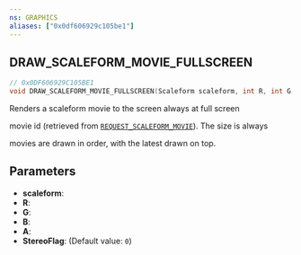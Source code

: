 ```yaml
---
ns: GRAPHICS
aliases: ["0x0df606929c105be1"]
---
```

## DRAW_SCALEFORM_MOVIE_FULLSCREEN

```c
// 0x0DF606929C105BE1
void DRAW_SCALEFORM_MOVIE_FULLSCREEN(Scaleform scaleform, int R, int G, int B, int A, int StereoFlag);
```

Renders a scaleform movie to the screen always at full screen

movie id (retrieved from [`REQUEST_SCALEFORM_MOVIE`](#_0x11FE353CF9733E6F)). The size is always

movies are drawn in order, with the latest drawn on top.


## Parameters
* **scaleform**: 
* **R**: 
* **G**: 
* **B**: 
* **A**: 
* **StereoFlag**: (Default value: `0`)
